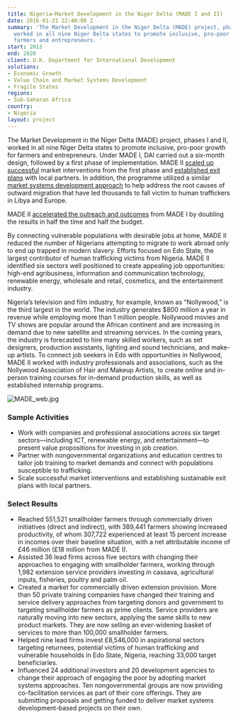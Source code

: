 ```yaml
---
title: Nigeria—Market Development in the Niger Delta (MADE I and II)
date: 2016-01-21 22:40:00 Z
summary: 'The Market Development in the Niger Delta (MADE) project, phases I and II,
  worked in all nine Niger Delta states to promote inclusive, pro-poor growth for
  farmers and entrepreneurs. '
start: 2013
end: 2020
client: U.K. Department for International Development
solutions:
- Economic Growth
- Value Chain and Market Systems Development
- Fragile States
regions:
- Sub-Saharan Africa
country:
- Nigeria
layout: project
---
```


The Market Development in the Niger Delta (MADE) project, phases I and II, worked in all nine Niger Delta states to promote inclusive, pro-poor growth for farmers and entrepreneurs. Under MADE I, DAI carried out a six-month design, followed by a first phase of implementation. MADE II [scaled up successful](http://dai-global-developments.com/articles/using-market-driven-strategies-to-reduce-poverty-and-human-trafficking-in-nigeria/) market interventions from the first phase and [established exit plans](https://beamexchange.org/practice/programme-index/279/) with local partners. In addition, the programme utilized a similar [market systems development approach](http://dai-global-developments.com/articles/market-systems-development-a-primer-on-pro-poor-programming/) to help address the root causes of outward migration that have led thousands to fall victim to human traffickers in Libya and Europe.

MADE II [accelerated the outreach and outcomes](https://beamexchange.org/practice/programme-index/279/) from MADE I by doubling the results in half the time and half the budget.

By connecting vulnerable populations with desirable jobs at home, MADE II reduced the number of Nigerians attempting to migrate to work abroad only to end up trapped in modern slavery. Efforts focused on Edo State, the largest contributor of human trafficking victims from Nigeria. MADE II identified six sectors well positioned to create appealing job opportunities: high-end agribusiness, information and communication technology, renewable energy, wholesale and retail, cosmetics, and the entertainment industry.

Nigeria’s television and film industry, for example, known as “Nollywood,” is the third largest in the world. The industry generates $800 million a year in revenue while employing more than 1 million people. Nollywood movies and TV shows are popular around the African continent and are increasing in demand due to new satellite and streaming services. In the coming years, the industry is forecasted to hire many skilled workers, such as set designers, production assistants, lighting and sound technicians, and make-up artists. To connect job seekers in Edo with opportunities in Nollywood, MADE II worked with industry professionals and associations, such as the Nollywood Association of Hair and Makeup Artists, to create online and in-person training courses for in-demand production skills, as well as established internship programs.

![MADE_web.jpg](https://assetify-dai.com/projects/made-nigeria-2.jpg)

### Sample Activities

* Work with companies and professional associations across six target sectors—including ICT, renewable energy, and entertainment—to present value propositions for investing in job creation.
* Partner with nongovernmental organizations and education centres to tailor job training to market demands and connect with populations susceptible to trafficking.
* Scale successful market interventions and establishing sustainable exit plans with local partners.

### Select Results

* Reached 551,521 smallholder farmers through commercially driven initiatives (direct and indirect), with 389,441 farmers showing increased productivity, of whom 307,722 experienced at least 15 percent increase in incomes over their baseline situation, with a net attributable income of £46 million (£18 million from MADE I).
* Assisted 36 lead firms across five sectors with changing their approaches to engaging with smallholder farmers, working through 1,982 extension service providers investing in cassava, agricultural inputs, fisheries, poultry and palm oil.
* Created a market for commercially driven extension provision. More than 50 private training companies have changed their training and service delivery approaches from targeting donors and government to targeting smallholder farmers as prime clients. Service providers are naturally moving into new sectors, applying the same skills to new product markets. They are now selling an ever-widening basket of services to more than 100,000 smallholder farmers. 
* Helped nine lead firms invest £8,546,000 in aspirational sectors targeting returnees, potential victims of human trafficking and vulnerable households in Edo State, Nigeria, reaching 33,000 target beneficiaries.
* Influenced 24 additional investors and 20 development agencies to change their approach of engaging the poor by adopting market systems approaches. Ten nongovernmental groups are now providing co-facilitation services as part of their core offerings. They are submitting proposals and getting funded to deliver market systems development-based projects on their own.
